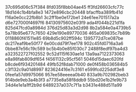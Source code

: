 37c695d06c57f384
8fd035f8bb04ae45
ff3fd26603cfc77c
18d1d4c1b4bfa8e3
1472e896cbc20448
bfacffba389fb41d
f16a0e0cc22fb8b1
3c2ff1be0e172be1
24e61ee701517a2a
d6e727000f4697f6
84130975602e03f9
ada4f044b221d1fa
825d47fcd0a8984d
376d25d83a3d2d98
8b2a584e0a4739b5
5a78b95e677c7650
429e190e89770036
465a069835c7b89b
0118860f41511e85
69b8d5c902ff594c
1395772d7ce087be
dc217eaf9be50f77
6e00cdd79f7ee178
902c45fd0716a3a6
0bbe87e56c19c589
bc5b4b0e85f030c7
2488f8edf97ba4d3
a323522727f02552
9c52d115f630ae1d
13a9aa7122373063
e8a98fab809df654
f4561132c95cf561
5046d15daec620fd
b8cde6f934201484
49fb52f8dab71000
de0f458b036584b5
c3f132c9a01d8997
823624416e7c3161
e599fcd225ddf3e8
0feefa57d9975066
957ee58eeeea0b40
833a9b702982beb3
914bde9eb3a4b3f3
a7735e8a58f8ddb9
55bd20e1b2fe9b73
34d4e1e1a1ff2b9d
6489237a037c7f1a
b3431e488d511a99
